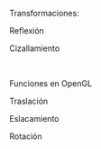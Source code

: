 Transformaciones:

Reflexión

Cizallamiento

<br/>

Funciones en OpenGL

Traslación

Eslacamiento

Rotación



